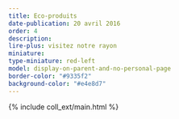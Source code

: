 ```yaml
---
title: Eco-produits
date-publication: 20 avril 2016
order: 4
description: 
lire-plus: visitez notre rayon
miniature:
type-miniature: red-left
model: display-on-parent-and-no-personal-page
border-color: "#9335f2"
background-color: "#e4e8d7"
---
```


{% include coll_ext/main.html %}

